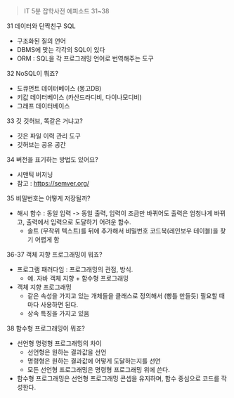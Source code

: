 > IT 5분 잡학사전 에피소드 31~38

31 데이터와 단짝친구 SQL
- 구조화된 질의 언어 
- DBMS에 맞는 각각의 SQL이 있다
- ORM : SQL을 각 프로그래밍 언어로 번역해주는 도구

32 NoSQL이 뭐죠?
- 도큐먼트 데이터베이스 (몽고DB)
- 키값 데이터베이스 (카산드라디비, 다이나모디비)
- 그래프 데이터베이스 

33 깃 깃허브, 똑같은 거냐고?
- 깃은 파일 이력 관리 도구
- 깃허브는 공유 공간

34 버전을 표기하는 방법도 있어요?
- 시맨틱 버저닝 
- 참고 : https://semver.org/

35 비밀번호는 어떻게 저장될까?
- 해시 함수 : 동일 입력 -> 동일 출력, 입력이 조금만 바뀌어도 출력은 엄청나게 바뀌고, 출력에서 입력으로 도달하기 어려운 함수. 
	- 솔트 (무작위 텍스트)를 뒤에 추가해서 비밀번호  코드북(레인보우 테이블)을 찾기 어렵게 함

36-37 객체 지향 프로그래밍이 뭐죠? 
- 프로그램 패러다임 : 프로그래밍의 관점, 방식. 
	- 예. 자바 객체 지향 + 함수형 프로그래밍
- 객체 지향 프로그래밍
	- 같은 속성을 가지고 있는 개체들을 클래스로 정의해서 (빵틀 만들듯) 필요할 때마다 사용하면 된다.
	- 상속 특징을 가지고 있음

38 함수형 프로그래밍이 뭐죠?
- 선언형 명령형 프로그래밍의 차이
	- 선언형은 원하는 결과값을 선언
	- 명령형은 원하는 결과값에 어떻게 도달하는지를 선언
	- 모든 선언형 프로그래밍은 명령형 프로그래밍 위에 쓴다.
- 함수형 프로그래밍은 선언형 프로그래밍 콘셉을 유지하며, 함수 중심으로 코드를 작성한다.

